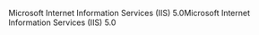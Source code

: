 <span data-ttu-id="17b69-101">Microsoft Internet Information Services (IIS) 5.0</span><span class="sxs-lookup"><span data-stu-id="17b69-101">Microsoft Internet Information Services (IIS) 5.0</span></span>